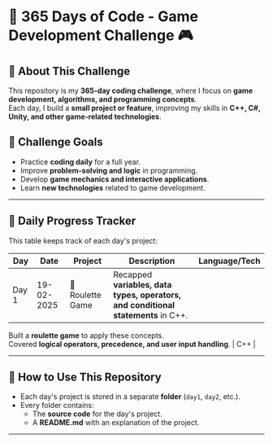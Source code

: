# 🚀 365 Days of Code - Game Development Challenge 🎮

## **📌 About This Challenge**
This repository is my **365-day coding challenge**, where I focus on **game development, algorithms, and programming concepts**.  
Each day, I build a **small project or feature**, improving my skills in **C++, C#, Unity, and other game-related technologies**.

## **📌 Challenge Goals**
- Practice **coding daily** for a full year.
- Improve **problem-solving and logic** in programming.
- Develop **game mechanics and interactive applications**.
- Learn **new technologies** related to game development.

---

## **📌 Daily Progress Tracker**
This table keeps track of each day's project:

| **Day** | **Date** | **Project** | **Description** | **Language/Tech** |
|---------|---------|------------|----------------|-----------------|
| Day 1  | 19-02-2025 | 🎰 Roulette Game | Recapped **variables, data types, operators, and conditional statements** in C++.  
Built a **roulette game** to apply these concepts.  
Covered **logical operators, precedence, and user input handling**.
 | C++ |

---

## **📌 How to Use This Repository**
- Each day's project is stored in a separate **folder** (`day1`, `day2`, etc.).
- Every folder contains:
  - The **source code** for the day's project.
  - A **README.md** with an explanation of the project.

---


